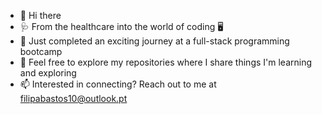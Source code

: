 - 👋 Hi there
- 🩺 From the healthcare into the world of coding 🖥️
- 🌱 Just completed an exciting journey at a full-stack programming bootcamp
- 👀 Feel free to explore my repositories where I share things I'm learning and exploring
- 📫 Interested in connecting? Reach out to me at filipabastos10@outlook.pt



<!---
f-bastos/f-bastos is a ✨ special ✨ repository because its `README.md` (this file) appears on your GitHub profile.
You can click the Preview link to take a look at your changes.
--->
